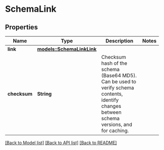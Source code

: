 # SchemaLink

## Properties

Name | Type | Description | Notes
------------ | ------------- | ------------- | -------------
**link** | [**models::SchemaLinkLink**](SchemaLink_link.md) |  | 
**checksum** | **String** | Checksum hash of the schema (Base64 MD5). Can be used to verify schema contents, identify changes between schema versions, and for caching. | 

[[Back to Model list]](../README.md#documentation-for-models) [[Back to API list]](../README.md#documentation-for-api-endpoints) [[Back to README]](../README.md)


